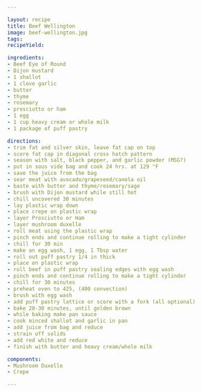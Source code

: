 ```yaml
---

layout: recipe
title: Beef Wellington
image: beef-wellington.jpg
tags: 
recipeYield: 

ingredients:
- Beef Eye of Round
- Dijon mustard
- 1 shallot
- 1 clove garlic
- butter
- thyme
- rosemary
- prosciutto or ham
- 1 egg
- 1 cup heavy cream or whole milk
- 1 package of puff pastry

directions:
- trim fat and silver skin, leave fat cap on top
- score fat cap in diagonal cross hatch pattern
- season with salt, black pepper, and garlic powder (MSG?)
- put in sous vide bag and cook 24 hrs. at 129 °F
- save the juice from the bag
- sear meat with avocado/grapeseed/canola oil
- baste with butter and thyme/rosemary/sage
- brush with Dijon mustard while still hot
- chill uncovered 30 minutes
- lay plastic wrap down
- place crepe on plastic wrap
- layer Prosciutto or Ham
- layer mushroom duxelle
- roll meat using the plastic wrap
- pinch ends and continue rolling to make a tight cylinder
- chill for 30 min
- make an egg wash, 1 egg, 1 Tbsp water
- roll out puff pastry 1/4 in thick
- place on plastic wrap
- roll beef in puff pastry sealing edges with egg wash
- pinch ends and continue rolling to make a tight cylinder
- chill for 30 minutes
- preheat oven to 425, (400 convection)
- brush with egg wash
- add puff pastry lattice or score with a fork (all optional)
- bake 20-30 minutes, until golden brown
- while baking make pan sauce
- cook minced shallot and garlic in pan
- add juice from bag and reduce
- strain off solids
- add red white and reduce
- finish with butter and heavy cream/whole milk

components:
- Mushroom Duxelle
- Crepe

---
```

